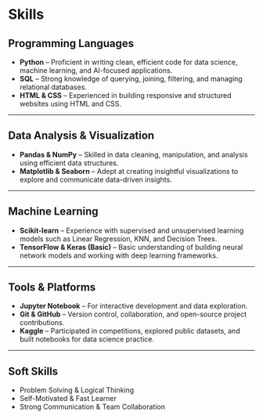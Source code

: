 # Skills

## Programming Languages
- **Python** – Proficient in writing clean, efficient code for data science, machine learning, and AI-focused applications.
- **SQL** – Strong knowledge of querying, joining, filtering, and managing relational databases.
- **HTML & CSS** – Experienced in building responsive and structured websites using HTML and CSS.

---

## Data Analysis & Visualization
- **Pandas & NumPy** – Skilled in data cleaning, manipulation, and analysis using efficient data structures.
- **Matplotlib & Seaborn** – Adept at creating insightful visualizations to explore and communicate data-driven insights.

---

## Machine Learning
- **Scikit-learn** – Experience with supervised and unsupervised learning models such as Linear Regression, KNN, and Decision Trees.
- **TensorFlow & Keras (Basic)** – Basic understanding of building neural network models and working with deep learning frameworks.

---

## Tools & Platforms
- **Jupyter Notebook** – For interactive development and data exploration.
- **Git & GitHub** – Version control, collaboration, and open-source project contributions.
- **Kaggle** – Participated in competitions, explored public datasets, and built notebooks for data science practice.

---

## Soft Skills
- Problem Solving & Logical Thinking  
- Self-Motivated & Fast Learner  
- Strong Communication & Team Collaboration

